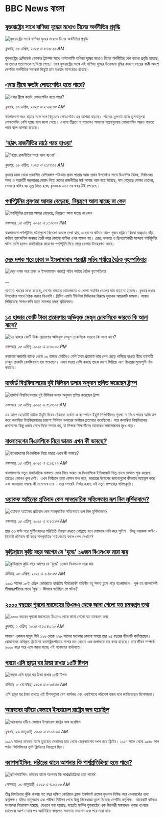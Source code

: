 # BBC News বাংলা## [যুক্তরাষ্ট্রের সাথে বাণিজ্য যুদ্ধের মধ্যেও চীনের অর্থনীতির প্রবৃদ্ধি](https://www.bbc.com/bengali/articles/c5y5edqpwq9o?at_campaign=githubrss)![যুক্তরাষ্ট্রের সাথে বাণিজ্য যুদ্ধের মধ্যেও চীনের অর্থনীতির প্রবৃদ্ধি](https://ichef.bbci.co.uk/ace/standard/240/cpsprodpb/8250/live/7df70fb0-1a73-11f0-a455-cf1d5f751d2f.jpg)_বুধবার, ১৬ এপ্রিল, ২০২৫ এ ৫:১৬:২৬ AM_যুক্তরাষ্ট্রের প্রেসিডেন্ট ডোনাল্ড ট্রাম্পের সাথে পাল্টাপাল্টি বাণিজ্য যুদ্ধের মধ্যেও চীনের অর্থনীতির বেশ ভালো প্রবৃদ্ধি হয়েছে, যা তাদের প্রত্যাশাকে ছাড়িয়ে গেছে। তবে যুক্তরাষ্ট্রের সাথে এই বাণিজ্য যুদ্ধের উত্তেজনা বৃদ্ধির কারণে বছরের বাকী অংশে দেশটির অর্থনীতির সম্ভাবনা কিছুটা ম্লান হওয়ার আশংকাও রয়েছে।## [এবার গ্রীষ্মে কতটা লোডশেডিং হতে পারে?  ](https://www.bbc.com/bengali/articles/c9857r83563o?at_campaign=githubrss)![এবার গ্রীষ্মে কতটা লোডশেডিং হতে পারে?  ](https://ichef.bbci.co.uk/ace/standard/240/cpsprodpb/2a43/live/7259a850-1a11-11f0-b1b3-7358f8d35a35.jpg)_বুধবার, ১৬ এপ্রিল, ২০২৫ এ ২:২৯:৩৫ AM_বাংলাদেশে গরম বাড়ার সঙ্গে সঙ্গে বিদ্যুতের লোডশেডিং এর আশঙ্কা বাড়ছে। শহরের তুলনায় গ্রামে তুলনামূলক লোডশেডিং বেশি হচ্ছে বলে জানা গেছে। এখনো তীব্রতা না বাড়লেও সামনের সপ্তাহগুলোয় লোডশেডিং আরও বাড়তে পারে বলে আশঙ্কা রয়েছে।## ['হঠাৎ রাজনীতির মাঠে গরম হাওয়া'](https://www.bbc.com/bengali/articles/c367k16e20eo?at_campaign=githubrss)!['হঠাৎ রাজনীতির মাঠে গরম হাওয়া'](https://ichef.bbci.co.uk/ace/standard/240/cpsprodpb/782e/live/2c683dd0-1a6a-11f0-90e6-87b39a5d2373.jpg)_বুধবার, ১৬ এপ্রিল, ২০২৫ এ ২:৫৭:৫২ AM_বুধবার ঢাকা থেকে প্রকাশিত বেশিরভাগ পত্রিকার প্রথম পাতায় আজ প্রধান উপদেষ্টার সাথে বিএনপির বৈঠক, নির্বাচনের সময় ও অন্তর্বর্তী সরকারের মেয়াদ নিয়ে দেশের রাজনীতির মাঠ আবার গরম হয়ে উঠেছে, দাম বেড়েছে ভোজ্য তেলের, ভোক্তার স্বস্তির বড় মূল্য দিতে হচ্ছে কৃষককে এমন সব খবর ঠাঁই পেয়েছে।## [গণপিটুনির প্রবণতা আবার বেড়েছে, নিয়ন্ত্রণে আনা যাচ্ছে না কেন](https://www.bbc.com/bengali/articles/c62z7qkn7d3o?at_campaign=githubrss)![গণপিটুনির প্রবণতা আবার বেড়েছে, নিয়ন্ত্রণে আনা যাচ্ছে না কেন](https://ichef.bbci.co.uk/ace/standard/240/cpsprodpb/1a19/live/d3b71b80-19f5-11f0-8a1e-3ff815141b98.jpg)_মঙ্গলবার, ১৫ এপ্রিল, ২০২৫ এ ১:১৯:৩৭ PM_বাংলাদেশে গণপিটুনির ঘটনাগুলো বিশ্লেষণ করলে দেখা যায়, এ ধরনের ঘটনার আগে  গুজব ছড়িয়ে কিংবা অজুহাত দাঁড় করিয়ে তাৎক্ষণিক জনমত তৈরি করে কোনো ব্যক্তির ওপর হামলা হয়। চোর, ডাকাত ও ছিনতাইকারী সন্দেহে গণপিটুনির ঘটনা বেশি হলেও রাজনৈতিক কারণেও গণপিটুনি দিয়ে মেরে ফেলার উদাহরণও আছে।## [দেড় দশক পরে ঢাকা ও ইসলামাবাদ পররাষ্ট্র সচিব পর্যায়ে বৈঠক বৃহস্পতিবার ](https://www.bbc.co.uk/bengali/live/cd9ljgzwdjdt?at_campaign=githubrss)![দেড় দশক পরে ঢাকা ও ইসলামাবাদ পররাষ্ট্র সচিব পর্যায়ে বৈঠক বৃহস্পতিবার ](https://ichef.bbci.co.uk/ace/standard/240/cpsprodpb/cec8/live/13993080-1a14-11f0-8a1e-3ff815141b98.jpg)__অন্যান্য খবরের মধ্যে রয়েছে, দেশের বাজারে বোতলজাত ও খোলা সয়াবিন তেলের দাম বাড়ানো হয়েছে। বুধবার প্রধান উপদেষ্টার সাথে বৈঠক করবে বিএনপি। ব্রিটিশ এমপি টিউলিপ সিদ্দিকের বিরুদ্ধে দুদকের আরেকটি মামলা। আবার পিছিয়েছে সাগর-রুনি হত্যা মামলার তদন্ত প্রতিবেদন।## [১৩ হাজার কোটি টাকা প্রতারণায় অভিযুক্ত মেহুল চোকসিকে ভারতে কি আনা যাবে?  ](https://www.bbc.com/bengali/articles/cpvr0wlx9veo?at_campaign=githubrss)![১৩ হাজার কোটি টাকা প্রতারণায় অভিযুক্ত মেহুল চোকসিকে ভারতে কি আনা যাবে?  ](https://ichef.bbci.co.uk/ace/standard/240/cpsprodpb/1e43/live/b6df7970-19fb-11f0-8a1e-3ff815141b98.jpg)_মঙ্গলবার, ১৫ এপ্রিল, ২০২৫ এ ২:৩০:০২ PM_ভারতের সরকারি ব্যাংক থেকে ১৩ হাজার কোটিরও বেশি টাকা প্রতারণা করে দেশ ছেড়ে পালিয়ে যাওয়া হীরে ব্যবসায়ী মেহুল চোকসি বেলজিয়ামে ধরা পড়েছেন। এখন ভারত চেষ্টা করছে তাকে দেশে ফিরিয়ে এনে বিচারের মুখোমুখি দাঁড় করাতে।## [হার্ভার্ড বিশ্ববিদ্যালয়ের দুই বিলিয়ন ডলার অনুদান স্থগিত করেছেন ট্রাম্প](https://www.bbc.com/bengali/articles/c5y435pqendo?at_campaign=githubrss)![হার্ভার্ড বিশ্ববিদ্যালয়ের দুই বিলিয়ন ডলার অনুদান স্থগিত করেছেন ট্রাম্প](https://ichef.bbci.co.uk/ace/standard/240/cpsprodpb/d0e6/live/965934a0-19bc-11f0-8a1e-3ff815141b98.jpg)_মঙ্গলবার, ১৫ এপ্রিল, ২০২৫ এ ৫:৪৭:০৫ AM_এর আগে হোয়াইট হাউজ ইহুদি বিদ্বেষ ঠেকাতে ব্যর্থতা ও ক্যাম্পাসে ইহুদি শিক্ষার্থীদের সুরক্ষা না দিতে পারার অভিযোগ করে কলাম্বিয়া বিশ্ববিদ্যালয়ের চারশো মিলিয়ন ডলারের অর্থায়ন প্রত্যাহার করেছিলো। পরে কলাম্বিয়া বিশ্ববিদ্যালয় প্রশাসনের কিছু প্রস্তাব মেনে নিতে সম্মত হয়, যা শিক্ষক শিক্ষার্থীদের অনেকের সমালোচনার মুখে পড়ে।## [বাংলাদেশের বিএনপিকে নিয়ে ভারত এখন কী ভাবছে?](https://www.bbc.com/bengali/articles/c20x1p2j3wno?at_campaign=githubrss)![বাংলাদেশের বিএনপিকে নিয়ে ভারত এখন কী ভাবছে?](https://ichef.bbci.co.uk/ace/standard/240/cpsprodpb/2645/live/0b4ca340-192d-11f0-b1b3-7358f8d35a35.jpg)_মঙ্গলবার, ১৫ এপ্রিল, ২০২৫ এ ২:১২:২২ AM_বাংলাদেশের নতুন রাজনৈতিক বাস্তবতা মেনে নিয়ে ভারত যে বিএনপিকে ইতিমধ্যেই ভিন্ন চোখে দেখতে শুরু করেছে তাতেও কোনও ভুল নেই। এখন নির্বাচনে তারা কেমন ফল করে, ভারতের উদ্বেগের জায়গাগুলো কীভাবে অ্যাড্রেস করে এবং জামায়াত সম্বন্ধে কী মনোভাব নেয় – তার ওপরেই নির্ভর করছে এই নতুন সম্পর্কের গতিপ্রকৃতি।## [ওয়াকফ আইনের প্রতিবাদ কেন সাম্প্রদায়িক সহিংসতায় রূপ নিল মুর্শিদাবাদে?](https://www.bbc.com/bengali/articles/c230p0rmyn7o?at_campaign=githubrss)![ওয়াকফ আইনের প্রতিবাদ কেন সাম্প্রদায়িক সহিংসতায় রূপ নিল মুর্শিদাবাদে?](https://ichef.bbci.co.uk/ace/standard/240/cpsprodpb/f752/live/6736ff90-1949-11f0-a455-cf1d5f751d2f.jpg)_মঙ্গলবার, ১৫ এপ্রিল, ২০২৫ এ ৭:২৩:৫৭ AM_প্রায় ৩৬ ঘণ্টা পরে মুর্শিদাবাদের পরিস্থিতি নিয়ন্ত্রণ করতে পেরেছে বলে সোমবার দাবি করে পুলিশ। কিন্তু ওয়াকফ আইন-বিরোধী প্রতিবাদ কী করে সাম্প্রদায়িক সহিংসতায় বদলে গেল সেখানে?## [কুড়িগ্রামে কুড়ি বছর আগের যে 'যুদ্ধে' ১৬জন বিএসএফ মারা যায়](https://www.bbc.com/bengali/news-56776141?at_campaign=githubrss)![কুড়িগ্রামে কুড়ি বছর আগের যে 'যুদ্ধে' ১৬জন বিএসএফ মারা যায়](https://ichef.bbci.co.uk/ace/standard/240/cpsprodpb/E5A5/production/_118098785_gettyimages-51951056.jpg)_রবিবার, ১৮ এপ্রিল, ২০২১ এ ২:৪৮:৫৫ AM_২০০১ সালের ১৮ই এপ্রিল ভোররাতে ভারতীয় সীমান্তরক্ষী বাহিনীর বহু সদস্য ঢুকে পড়ে বাংলাদেশে। শুরু হয় বাংলাদেশী সীমান্তরক্ষীদের সাথে 'যুদ্ধ'। কীভাবে ঘটেছিল সে ঘটনা?## [২০০০ বছরের পুরনো মরদেহের ডিএনএ থেকে জানা গেলো যত চমকপ্রদ তথ্য](https://www.bbc.com/bengali/articles/cerlx12d9j1o?at_campaign=githubrss)![২০০০ বছরের পুরনো মরদেহের ডিএনএ থেকে জানা গেলো যত চমকপ্রদ তথ্য](https://ichef.bbci.co.uk/ace/standard/240/cpsprodpb/83e0/live/0f3687e0-a094-11ee-b9a7-c91b9dfa91e5.jpg)_বুধবার, ২ এপ্রিল, ২০২৫ এ ১০:৪০:২০ AM_সাধারণ একজন মানুষ যিনি ১২৬ থেকে ২২৮ সালের মধ্যকার কোনো সময়ে তার ২৫ বছরের জীবনটি কাটিয়েছেন। রোমানদের অধিকৃত ব্রিটেনের ক্যামব্রিজশায়ারে নালার মত কোনো এক জলাধারে যার কবর হয়েছে। তার জীবন সম্পর্কে ২০০০ বছর পরে এসে জানা যাচ্ছে এই গবেষণার বদৌলতে।## [গরমে এসি ছাড়া ঘর ঠান্ডা রাখার ১৫টি টিপস](https://www.bbc.com/bengali/articles/c4n1n0n0re8o?at_campaign=githubrss)![গরমে এসি ছাড়া ঘর ঠান্ডা রাখার ১৫টি টিপস](https://ichef.bbci.co.uk/ace/standard/240/cpsprodpb/20df/live/4ff9c200-1359-11ef-99fd-a7e7c6acfe47.jpg)_রবিবার, ৮ সেপ্টেম্বর, ২০২৪ এ ৮:০৪:৪০ AM_এসি ছাড়া ঘর ঠান্ডা রাখতে এই টিপসগুলো বেশ কার্যকর এবং একইসাথে পরিবেশ বান্ধব বলে জানিয়েছেন বিশেষজ্ঞরা।## [আরবদের হটিয়ে যেভাবে ইসরায়েল রাষ্ট্রের জন্ম হয়েছিল](https://www.bbc.com/bengali/news-40351128?at_campaign=githubrss)![আরবদের হটিয়ে যেভাবে ইসরায়েল রাষ্ট্রের জন্ম হয়েছিল](https://ichef.bbci.co.uk/ace/standard/240/cpsprodpb/E823/production/_96572495_615c50f6-ef2a-4927-81d7-abe707054460.jpg)_বুধবার, ২৯ জানুয়ারী, ২০২০ এ ৮:৪৬:৩৪ AM_১৯১৭ সালের নভেম্বর মাসে তুরস্কের সেনাদের হাত থেকে জেরুজালেম দখল করে ব্রিটেন। ১৯১৭ সালে থেকে ১৯৪৮ সাল পর্যন্ত ফিলিস্তিনের ভূমি ব্রিটেনের নিয়ন্ত্রণে ছিল।## [ক্যাপসাইসিন: মরিচের ঝালে আপনার কি পার্শ্বপ্রতিক্রিয়া হতে পারে?](https://www.bbc.com/bengali/articles/cp338kpzvy0o?at_campaign=githubrss)![ক্যাপসাইসিন: মরিচের ঝালে আপনার কি পার্শ্বপ্রতিক্রিয়া হতে পারে?](https://ichef.bbci.co.uk/ace/standard/240/cpsprodpb/1456/live/f92c70e0-330f-11ef-bdc5-41d7421c2adf.jpg)_সোমবার, ১৩ জানুয়ারী, ২০২৫ এ ৭:১৩:০৬ AM_তীব্র বিষক্রিয়ার ঝুঁকি থাকায় গত বছর দক্ষিণ কোরিয়ান ব্র্যান্ড ইনস্ট্যান্ট রামেন নুডলস নিষিদ্ধ করে ডেনমার্কের খাদ্য কর্তৃপক্ষ। যদিও অনুসন্ধান এবং পরীক্ষা নিরীক্ষা শেষে কিছু নিষেধাজ্ঞা তুলে নিয়েছে দেশটির কর্তৃপক্ষ। আরেকটি ঘটনাও সংবাদের শিরোনাম হয়েছে, যেখানে বলা হয়েছে, সম্প্রতি মার্কিন যুক্তরাষ্ট্রের এক কিশোরী মশলাদার খাবার খাওয়ার চ্যালেঞ্জে অংশ নেয়ার পর অর্ন্তনিহিত স্বাস্থ্যগত সমস্যায় ভোগেন এবং পরে মারা যান।